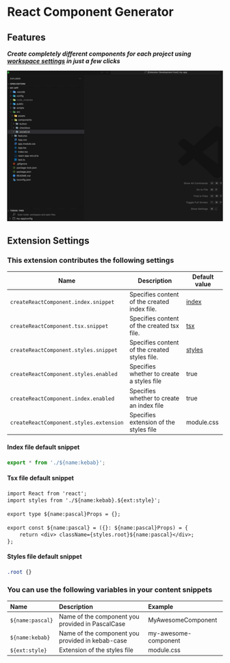 # React Component Generator

## Features

***Create completely different components for each project using [workspace settings](https://code.visualstudio.com/docs/getstarted/settings#_workspace-settings) in just a few clicks***

![Alt text](public/manual.gif)

## Extension Settings

### This extension contributes the following settings

| Name                                    | Description                                   | Default value                          |
| --------------------------------------- | --------------------------------------------- | -------------------------------------- |
| `createReactComponent.index.snippet`    | Specifies content of the created index file.  | [index](#index-file-default-snippet)   |
| `createReactComponent.tsx.snippet`      | Specifies content of the created tsx file.    | [tsx](#tsx-file-default-snippet)       |
| `createReactComponent.styles.snippet`   | Specifies content of the created styles file. | [styles](#styles-file-default-snippet) |
| `createReactComponent.styles.enabled`   | Specifies whether to create a styles file     | true                                   |
| `createReactComponent.index.enabled`    | Specifies whether to create an index file     | true                                   |
| `createReactComponent.styles.extension` | Specifies extension of the styles file        | module.css                             |

#### **Index** file default snippet

```ts
export * from './${name:kebab}';
```

#### **Tsx** file default snippet

```tsx
import React from 'react';
import styles from './${name:kebab}.${ext:style}';

export type ${name:pascal}Props = {};

export const ${name:pascal} = ({}: ${name:pascal}Props) = {
    return <div> className={styles.root}${name:pascal}</div>;
};
```

#### **Styles** file default snippet

```css
.root {}
```

### You can use the following variables in your content snippets

| Name             | Description                                      | Example              |
| :--------------- | :----------------------------------------------- | :------------------- |
| `${name:pascal}` | Name of the component you provided in PascalCase | MyAwesomeComponent   |
| `${name:kebab}`  | Name of the component you provided in kebab-case | my-awesome-component |
| `${ext:style}`   | Extension of the styles file                     | module.css           |
